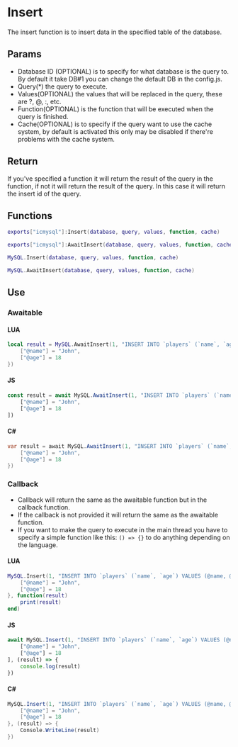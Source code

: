 # Insert
The insert function is to insert data in the specified table of the database.

## Params
- Database ID (OPTIONAL) is to specify for what database is the query to. By default it take DB#1 you can change the default DB in the config.js.
- Query(*) the query to execute.
- Values(OPTIONAL) the values that will be replaced in the query, these are ?, @, :, etc.
- Function(OPTIONAL) is the function that will be executed when the query is finished.
- Cache(OPTIONAL) is to specify if the query want to use the cache system, by default is activated this only may be disabled if there're problems with the cache system.

## Return
If you've specified a function it will return the result of the query in the function, if not it will return the result of the query.
In this case it will return the insert id of the query.

## Functions
```lua
exports["icmysql"]:Insert(database, query, values, function, cache)
```
```lua
exports["icmysql"]:AwaitInsert(database, query, values, function, cache)
```
```lua
MySQL.Insert(database, query, values, function, cache)
```
```lua
MySQL.AwaitInsert(database, query, values, function, cache)
```

## Use
### Awaitable
#### LUA
```lua
local result = MySQL.AwaitInsert(1, "INSERT INTO `players` (`name`, `age`) VALUES (@name, @age)", {
    ["@name"] = "John",
    ["@age"] = 18
})
```
#### JS
```js
const result = await MySQL.AwaitInsert(1, "INSERT INTO `players` (`name`, `age`) VALUES (@name, @age)", [
    ["@name"] = "John",
    ["@age"] = 18
])
```
#### C#
```cs
var result = await MySQL.AwaitInsert(1, "INSERT INTO `players` (`name`, `age`) VALUES (@name, @age)", new Dictionary<string, object>() {
    ["@name"] = "John",
    ["@age"] = 18
})
```

### Callback
- Callback will return the same as the awaitable function but in the callback function.
- If the callback is not provided it will return the same as the awaitable function.
- If you want to make the query to execute in the main thread you have to specify a simple function like this: `() => {}` to do anything depending on the language.
#### LUA
```lua
MySQL.Insert(1, "INSERT INTO `players` (`name`, `age`) VALUES (@name, @age)", {
    ["@name"] = "John",
    ["@age"] = 18
}, function(result)
    print(result)
end)
```
#### JS
```js
await MySQL.Insert(1, "INSERT INTO `players` (`name`, `age`) VALUES (@name, @age)", [
    ["@name"] = "John",
    ["@age"] = 18
], (result) => {
    console.log(result)
})
```
#### C#
```cs
MySQL.Insert(1, "INSERT INTO `players` (`name`, `age`) VALUES (@name, @age)", new Dictionary<string, object>() {
    ["@name"] = "John",
    ["@age"] = 18
}, (result) => {
    Console.WriteLine(result)
})
```